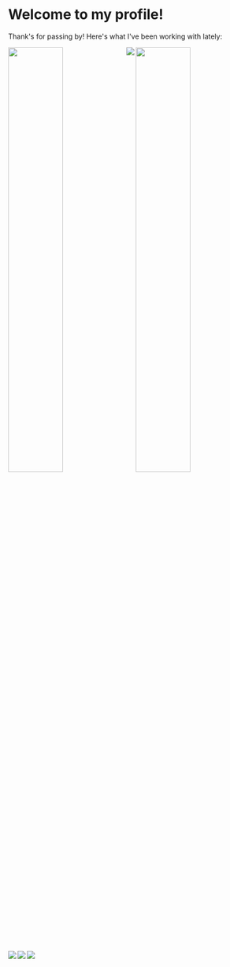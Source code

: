 # Welcome to my profile!

Thank's for passing by! Here's what I've been working with lately:

<img href="page.html" onclick="return false" align="left" width="47%" src="https://github-readme-stats.vercel.app/api?username=OctavioFurio&show_icons=true&theme=gruvbox" />

<img href="page.html" onclick="return false" width="47%" src="https://github-readme-stats.vercel.app/api/top-langs/?username=OctavioFurio&layout=compact" />

<img href="page.html" onclick="return false" align="left" src="https://img.shields.io/badge/c-%2300599C.svg?style=for-the-badge&logo=c&logoColor=white" />
<img href="page.html" onclick="return false" align="left" src="https://img.shields.io/badge/c++-%2300599C.svg?style=for-the-badge&logo=c%2B%2B&logoColor=white" />
<img href="page.html" onclick="return false" align="left" src="https://img.shields.io/badge/python-3670A0?style=for-the-badge&logo=python&logoColor=ffdd54" />
<img href="page.html" onclick="return false" align="left" src="https://img.shields.io/badge/markdown-%23000000.svg?style=for-the-badge&logo=markdown&logoColor=white" />

